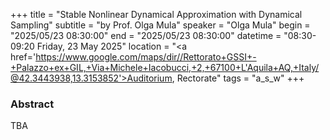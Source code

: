 +++
title = "Stable Nonlinear Dynamical Approximation with Dynamical Sampling"
subtitle = "by Prof. Olga Mula"
speaker = "Olga Mula"
begin = "2025/05/23  08:30:00"
end = "2025/05/23  08:30:00"
datetime = "08:30-09:20 Friday, 23 May 2025"
location = "<a href='https://www.google.com/maps/dir//Rettorato+GSSI+-+Palazzo+ex+GIL,+Via+Michele+Iacobucci,+2,+67100+L'Aquila+AQ,+Italy/@42.3443938,13.3153852'>Auditorium, Rectorate</a>"
tags = "a_s_w"
+++

### Abstract
TBA
